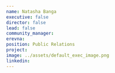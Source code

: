 ```yaml
---
name: Natasha Banga
executive: false
director: false
lead: false
community_manager: 
erevna:
position: Public Relations
project: 
image: ../assets/default_exec_image.png
linkedin: 
---
```

